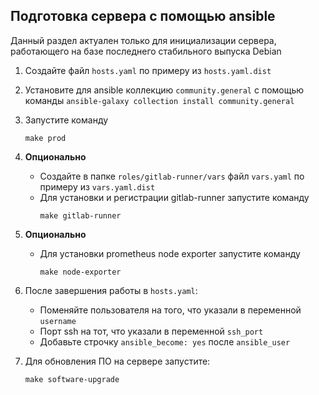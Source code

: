 ## Подготовка сервера с помощью ansible

Данный раздел актуален только для инициализации сервера, работающего на базе последнего стабильного выпуска Debian

1. Создайте файл `hosts.yaml` по примеру из `hosts.yaml.dist`
2. Установите для ansible коллекцию `community.general` с помощью команды `ansible-galaxy collection install community.general`
3. Запустите команду
    ```shell script
    make prod
    ```
4. **Опционально**
   * Создайте в папке `roles/gitlab-runner/vars` файл `vars.yaml` по примеру из `vars.yaml.dist`
   * Для установки и регистрации gitlab-runner запустите команду
      ```shell script
      make gitlab-runner
      ```

5. **Опционально**
   * Для установки prometheus node exporter запустите команду
     ```shell script
     make node-exporter
     ```

6. После завершения работы в `hosts.yaml`:
   * Поменяйте пользователя на того, что указали в переменной `username`
   * Порт ssh на тот, что указали в переменной `ssh_port`
   * Добавьте строчку `ansible_become: yes` после `ansible_user`

7. Для обновления ПО на сервере запустите:
     ```shell script
     make software-upgrade
     ```
